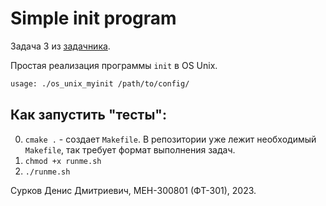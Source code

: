 # Simple init program

Задача 3 из [задачника](https://eykuklin.github.io/OS-UNIX/).

Простая реализация программы `init` в OS Unix.

```txt
usage: ./os_unix_myinit /path/to/config/
```

## Как запустить "тесты":
0. `cmake .` - создает `Makefile`. В репозитории уже лежит необходимый `Makefile`, так требует формат выполнения задач.
1. `chmod +x runme.sh`
2. `./runme.sh`


Сурков Денис Дмитриевич, МЕН-300801 (ФТ-301), 2023.
